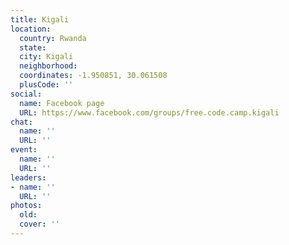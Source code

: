 ```yaml
---
title: Kigali
location:
  country: Rwanda
  state: 
  city: Kigali
  neighborhood: 
  coordinates: -1.950851, 30.061508
  plusCode: ''
social:
  name: Facebook page
  URL: https://www.facebook.com/groups/free.code.camp.kigali
chat:
  name: ''
  URL: ''
event:
  name: ''
  URL: ''
leaders:
- name: ''
  URL: ''
photos:
  old: 
  cover: ''
---
```

